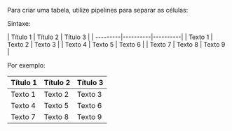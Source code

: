 Para criar uma tabela, utilize pipelines para separar as células:

Sintaxe:  

\| Título 1 \| Título 2 \| Título 3 \|
\| \---------\|\----------\|\----------\|
\| Texto 1  \| Texto 2  \| Texto 3  \|
\| Texto 4  \| Texto 5  \| Texto 6  \|
\| Texto 7  \| Texto 8  \| Texto 9  \|

Por exemplo:   

| Título 1 | Título 2 | Título 3 |
| ---------|----------|----------|
| Texto 1  | Texto 2  | Texto 3  |
| Texto 4  | Texto 5  | Texto 6  |
| Texto 7  | Texto 8  | Texto 9  |

